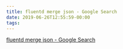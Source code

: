 ```yaml
---
title: fluentd merge json - Google Search
date: 2019-06-26T12:55:59-00:00
tags:
---
```


[fluentd merge json - Google Search](https://www.google.com/search?q=fluentd+merge+json&oq=fluentd+merge+json&aqs=chrome..69i57j33.8749j1j7&sourceid=chrome&ie=UTF-8)
